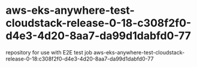 # aws-eks-anywhere-test-cloudstack-release-0-18-c308f2f0-d4e3-4d20-8aa7-da99d1dabfd0-77
repository for use with E2E test job aws-eks-anywhere-test-cloudstack-release-0-18:c308f2f0-d4e3-4d20-8aa7-da99d1dabfd0-77
